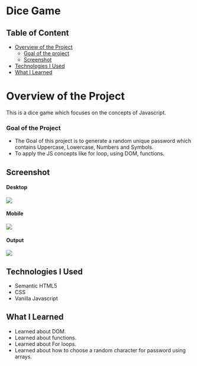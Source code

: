 # Dice Game

## Table of Content

 * [Overview of the Project](#overview-of-the-project)
      * [Goal of the project](#goal-of-the-project)
      * [Screenshot](#screenshot)
 * [Technologies I Used](#technologies-i-used)
 * [What I Learned](#what-i-learned) 

# Overview of the Project
This is a dice game which focuses on the concepts of Javascript. 

### Goal of the Project
* The Goal of this project is to generate a random unique password which contains Uppercase, Lowercase, Numbers and Symbols.
* To apply the JS concepts like for loop, using DOM, functions.

## Screenshot

#### Desktop

![](./images/passwordgeneratordesktop.png)

#### Mobile

![](./images/passwordgeneratormobile.png)

#### Output

![](./images/passwordgeneratoroutput.png)


## Technologies I Used
* Semantic HTML5
* CSS
* Vanilla Javascript

## What I Learned
* Learned about DOM.
* Learned about functions.
* Learned about For loops.
* Learned about how to choose a random character for password using arrays.

